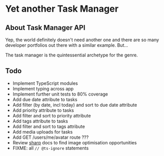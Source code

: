 # Yet another Task Manager

## About Task Manager API

Yep, the world definitely doesn't need another one and there are so many developer portfolios out there with a similar example. But...

The task manager is the quintessential archetype for the genre.

## Todo

- Implement TypeScript modules
- Implement typing across app
- Implement further unit tests to 80% coverage
- Add due date attribute to tasks
- Add filter (by date, incl today) and sort to due date attribute
- Add priority attribute to tasks
- Add filter and sort to priority attribute
- Add tags attribute to tasks
- Add filter and sort to tags attribute
- Add media uploads for tasks
- Add GET /users/me/avatar route ???
- Review [sharp](https://github.com/lovell/sharp/tree/master/docs) docs to find image optimisation opportunities
- FIXME: all `// @ts-ignore` statements
